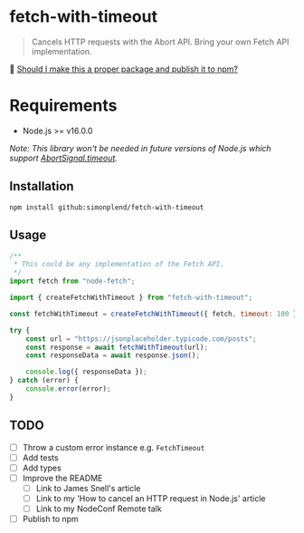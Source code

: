 # fetch-with-timeout

> Cancels HTTP requests with the Abort API. Bring your own Fetch API implementation.

🤔 [Should I make this a proper package and publish it to npm?](https://github.com/simonplend/fetch-with-timeout/issues/1)

# Requirements

- Node.js >= v16.0.0

_Note: This library won't be needed in future versions of Node.js which
support [AbortSignal.timeout](https://github.com/nodejs/node/pull/40899)._

## Installation

```
npm install github:simonplend/fetch-with-timeout
```

## Usage

```javascript
/**
 * This could be any implementation of the Fetch API.
 */
import fetch from "node-fetch";

import { createFetchWithTimeout } from "fetch-with-timeout";

const fetchWithTimeout = createFetchWithTimeout({ fetch, timeout: 100 });

try {
	const url = "https://jsonplaceholder.typicode.com/posts";
	const response = await fetchWithTimeout(url);
	const responseData = await response.json();

	console.log({ responseData });
} catch (error) {
	console.error(error);
}
```

## TODO

- [ ] Throw a custom error instance e.g. `FetchTimeout`
- [ ] Add tests
- [ ] Add types
- [ ] Improve the README
	- [ ] Link to James Snell's article
	- [ ] Link to my 'How to cancel an HTTP request in Node.js' article
	- [ ] Link to my NodeConf Remote talk
- [ ] Publish to npm
